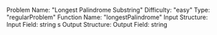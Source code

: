 Problem Name: "Longest Palindrome Substring"
Difficulty: "easy"
Type: "regularProblem"
Function Name: "longestPalindrome"
Input Structure:
Input Field: string s
Output Structure:
Output Field: string
